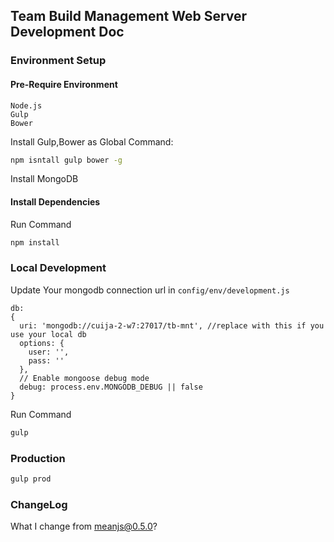 ## Team Build Management Web Server Development Doc


### Environment Setup 
#### Pre-Require Environment
```
Node.js
Gulp
Bower
```

Install Gulp,Bower as Global Command:

```bash
npm isntall gulp bower -g
```

Install MongoDB

#### Install Dependencies
Run Command 
```bash
npm install
```


### Local Development 
Update Your mongodb connection url in 
`config/env/development.js`


```
db: 
{
  uri: 'mongodb://cuija-2-w7:27017/tb-mnt', //replace with this if you use your local db
  options: {
    user: '',
    pass: ''
  },
  // Enable mongoose debug mode
  debug: process.env.MONGODB_DEBUG || false
}
```

Run Command
```bash
gulp 
```


### Production 
```bash
gulp prod
```


### ChangeLog
What I change from meanjs@0.5.0?
